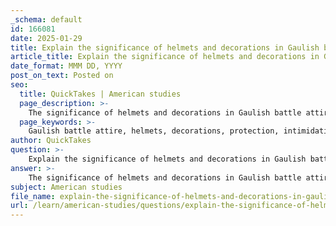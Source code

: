 ```yaml
---
_schema: default
id: 166081
date: 2025-01-29
title: Explain the significance of helmets and decorations in Gaulish battle attire.
article_title: Explain the significance of helmets and decorations in Gaulish battle attire.
date_format: MMM DD, YYYY
post_on_text: Posted on
seo:
  title: QuickTakes | American studies
  page_description: >-
    The significance of helmets and decorations in Gaulish battle attire reflects both practical and cultural aspects, serving to protect warriors, intimidate enemies, symbolize status, and express identity.
  page_keywords: >-
    Gaulish battle attire, helmets, decorations, protection, intimidation, cultural significance, symbolism, status, identity, warfare, tribal affiliations, psychological warfare, animal motifs, social status, artistic expression
author: QuickTakes
question: >-
    Explain the significance of helmets and decorations in Gaulish battle attire.
answer: >-
    The significance of helmets and decorations in Gaulish battle attire is multifaceted, reflecting both practical and cultural aspects of Gaulish warfare.\n\n### Practical Significance\n1. **Protection**: Helmets served the primary function of protecting the head during combat. While some Gauls fought without armor, those who donned helmets benefited from an additional layer of defense against blows and projectiles.\n\n2. **Intimidation**: The design of Gaulish helmets, often adorned with horns or figures of animals, played a crucial role in psychological warfare. These decorations enhanced the fearsome appearance of the warriors, potentially intimidating opponents before the battle even began. The visual impact of a warrior in a horned helmet could evoke fear and uncertainty in enemies.\n\n### Cultural Significance\n1. **Symbolism**: The decorations on helmets often held symbolic meanings, possibly representing tribal affiliations, personal achievements, or connections to deities. For instance, animal motifs could signify strength, bravery, or a warrior's spirit animal, reinforcing the warrior's identity and status within the tribe.\n\n2. **Status and Identity**: Helmets and their embellishments could also indicate a warrior's rank or social status within the Gaulish hierarchy. More elaborate and decorated helmets might be worn by higher-ranking individuals or those with notable accomplishments in battle, serving as a visual representation of their prestige.\n\n3. **Cultural Expression**: The vibrant and artistic designs of Gaulish helmets reflect the broader cultural practices of the Gauls, who were known for their colorful clothing and intricate patterns. This artistic expression in battle attire contributed to a warrior's identity and the collective identity of the tribe.\n\n### Conclusion\nIn summary, Gaulish helmets and their decorations were significant not only for their practical role in protection during warfare but also for their cultural implications. They served as tools of intimidation, symbols of status, and expressions of identity, all of which were integral to the Gaulish approach to warfare and their societal values.
subject: American studies
file_name: explain-the-significance-of-helmets-and-decorations-in-gaulish-battle-attire.md
url: /learn/american-studies/questions/explain-the-significance-of-helmets-and-decorations-in-gaulish-battle-attire
---
```


&nbsp;